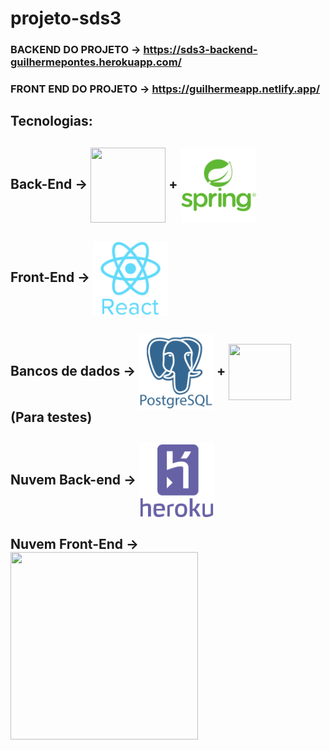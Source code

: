 # projeto-sds3
 
### BACKEND DO PROJETO  -> https://sds3-backend-guilhermepontes.herokuapp.com/

### FRONT END DO PROJETO -> https://guilhermeapp.netlify.app/

## Tecnologias:

## Back-End ->  <img align = "center" height = "120" width = "120" src="https://user-images.githubusercontent.com/65747791/112215492-31998c80-8bff-11eb-833d-c3c106aded53.png"> + <img align = "center" height = "120" width = "120" src="https://raw.githubusercontent.com/devicons/devicon/master/icons/spring/spring-original-wordmark.svg">


## Front-End -> <img align = "center" height = "120" width = "120" src="https://raw.githubusercontent.com/devicons/devicon/master/icons/react/react-original-wordmark.svg">

## Bancos de dados -> <img align = "center" height = "120" width = "120" src="https://raw.githubusercontent.com/devicons/devicon/master/icons/postgresql/postgresql-plain-wordmark.svg"> + <img align = "center" height = "90" width = "100" src="https://www.h2database.com/html/images/h2-logo-2.png"> (Para testes)

## Nuvem Back-end ->  <img align = "center" height = "120" width = "120" src="https://raw.githubusercontent.com/devicons/devicon/master/icons/heroku/heroku-plain-wordmark.svg"> 

## Nuvem Front-End -> <img align = "center" height = "300" width = "300" src="https://www.vectorlogo.zone/logos/netlify/netlify-ar21.svg">
